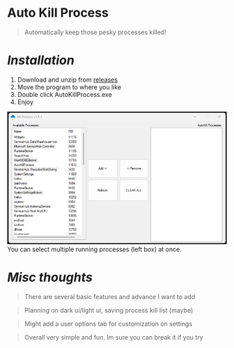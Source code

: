 # Auto Kill Process
> Automatically keep those pesky processes killed!

# ***Installation***
1. Download and unzip from [releases](https://github.com/BrandoTheDev/AutoKillProcess/releases/download/v1.1.1/AutoKillProcess.exe)
2. Move the program to where you like
3. Double click AutoKillProcess.exe
4. Enjoy

<img src="autokill.png">
You can select multiple running processes (left box) at once.

# ***Misc thoughts***
> There are several basic features and advance I want to add

> Planning on dark ui/light ui, saving process kill list (maybe)

> Might add a user options tab for customization on settings

> Overall very simple and fun. Im sure you can break it if you try
